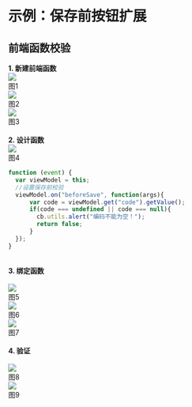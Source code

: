 # 示例：保存前按钮扩展

<a name="cadc3351"></a>
## 前端函数校验
**1. 新建前端函数**<br />![](https://cdn.nlark.com/yuque/0/2020/png/1431516/1599142425626-80b97b4d-a28d-483f-8d2a-0a80646c8a2f.png#align=left&display=inline&height=252&margin=%5Bobject%20Object%5D&originHeight=703&originWidth=1897&size=0&status=done&style=none&width=680)<br />图1<br />![](https://cdn.nlark.com/yuque/0/2020/png/1431516/1599142425670-6ef53fc9-5a62-4a9d-81a3-bee6a59d3810.png#align=left&display=inline&height=271&margin=%5Bobject%20Object%5D&originHeight=714&originWidth=1792&size=0&status=done&style=none&width=680)<br />图2<br />![](https://cdn.nlark.com/yuque/0/2020/png/1431516/1599142425644-2310ea97-a395-4834-a2a6-7d6e0ab0bcd1.png#align=left&display=inline&height=193&margin=%5Bobject%20Object%5D&originHeight=534&originWidth=1879&size=0&status=done&style=none&width=680)<br />图3<br />
<br />**2. 设计函数**<br />![](https://cdn.nlark.com/yuque/0/2020/jpeg/1431516/1599142425740-5435a80b-75ce-45e2-83eb-49d3d9a35049.jpeg#align=left&display=inline&height=320&margin=%5Bobject%20Object%5D&originHeight=882&originWidth=1876&size=0&status=done&style=none&width=680)<br />图4<br />

```javascript
function (event) {
  var viewModel = this;
  //设置保存前校验
  viewModel.on("beforeSave", function(args){
      var code = viewModel.get("code").getValue();
      if(code === undefined || code === null){
        cb.utils.alert("编码不能为空！");
        return false;
      }
  });
}
```

<br />**3. 绑定函数**<br />
<br />![](https://cdn.nlark.com/yuque/0/2020/png/1431516/1599142425652-7c49da02-73bd-41af-a05d-5f0551e9d1d5.png#align=left&display=inline&height=664&margin=%5Bobject%20Object%5D&originHeight=664&originWidth=1601&size=0&status=done&style=none&width=1601)<br />图5<br />![](https://cdn.nlark.com/yuque/0/2020/jpeg/1431516/1599142425744-e3c97ff4-c7d3-4e35-8fc5-89c788d5a477.jpeg#align=left&display=inline&height=244&margin=%5Bobject%20Object%5D&originHeight=690&originWidth=1920&size=0&status=done&style=none&width=680)<br />图6<br />![](https://cdn.nlark.com/yuque/0/2020/jpeg/1431516/1599142425886-ea236218-36b3-46d1-9c59-171806ec7489.jpeg#align=left&display=inline&height=243&margin=%5Bobject%20Object%5D&originHeight=686&originWidth=1918&size=0&status=done&style=none&width=680)<br />图7<br />
<br />**4. 验证**<br />
<br />![](https://cdn.nlark.com/yuque/0/2020/png/1431516/1599142426521-f24f3f80-b616-4cf6-827a-916e669f657a.png#align=left&display=inline&height=334&margin=%5Bobject%20Object%5D&originHeight=815&originWidth=1661&size=0&status=done&style=none&width=680)<br />图8<br />![](https://cdn.nlark.com/yuque/0/2020/png/1431516/1599142425763-4dc41f47-c994-49c1-9ead-676a9305852c.png#align=left&display=inline&height=338&margin=%5Bobject%20Object%5D&originHeight=953&originWidth=1917&size=0&status=done&style=none&width=680)<br />图9
